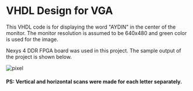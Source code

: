 # VHDL Design for VGA

This VHDL code is for displaying the word "AYDIN" in the center of the monitor. The monitor resolution is assumed to be 640x480 and green color is used for the image.

Nexys 4 DDR FPGA board was used in this project. The sample output of the project is shown below.

![pixel](https://i.hizliresim.com/38qg1tz.PNG)

#### PS: Vertical and horizontal scans were made for each letter separately.
